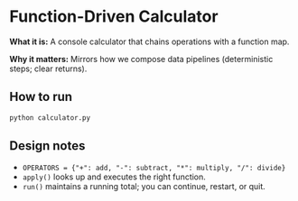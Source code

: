 # Function-Driven Calculator

**What it is:** A console calculator that chains operations with a function map.

**Why it matters:** Mirrors how we compose data pipelines (deterministic steps; clear returns).

## How to run
```bash
python calculator.py
```

## Design notes
- `OPERATORS = {"+": add, "-": subtract, "*": multiply, "/": divide}`
- `apply()` looks up and executes the right function.
- `run()` maintains a running total; you can continue, restart, or quit.
